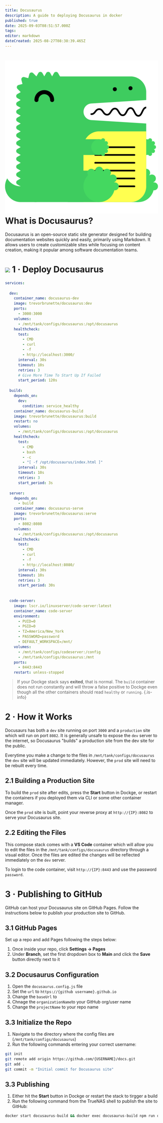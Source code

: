 ```yaml
---
title: Docusaurus
description: A guide to deploying Docusaurus in docker
published: true
date: 2025-09-03T08:51:57.000Z
tags: 
editor: markdown
dateCreated: 2025-08-27T08:38:39.465Z
---
```


# <img src="/docusaurus.png" class="tab-icon"> What is Docusaurus?
Docusaurus is an open-source static site generator designed for building documentation websites quickly and easily, primarily using Markdown. It allows users to create customizable sites while focusing on content creation, making it popular among software documentation teams.

# <img src="/docker.png" class="tab-icon"> 1 · Deploy Docusaurus


```yaml
services:

  dev:
    container_name: docusaurus-dev
    image: trevorbrunette/docusaurus:dev
    ports:
      - 3000:3000
    volumes:
      - /mnt/tank/configs/docusaurus:/opt/docusaurus
    healthcheck:
      test:
        - CMD
        - curl
        - -f
        - http://localhost:3000/
      interval: 30s
      timeout: 10s
      retries: 3
      # Give More Time To Start Up If Failed 
      start_period: 120s

  build:
    depends_on:
      dev:
        condition: service_healthy
    container_name: docusaurus-build
    image: trevorbrunette/docusaurus:build
    restart: no
    volumes:
      - /mnt/tank/configs/docusaurus:/opt/docusaurus
    healthcheck:
      test:
        - CMD
        - bash
        - -c
        - "[ -f /opt/docusaurus/index.html ]"
      interval: 30s
      timeout: 10s
      retries: 3
      start_period: 3s

  server:
    depends_on:
      - build
    container_name: docusaurus-serve
    image: trevorbrunette/docusaurus:serve
    ports:
      - 8082:8080
    volumes:
      - /mnt/tank/configs/docusaurus:/opt/docusaurus
    healthcheck:
      test:
        - CMD
        - curl
        - -f
        - http://localhost:8080/
      interval: 30s
      timeout: 10s
      retries: 3
      start_period: 30s


  code-server:
    image: lscr.io/linuxserver/code-server:latest
    container_name: code-server
    environment:
      - PUID=0
      - PGID=0
      - TZ=America/New_York
      - PASSWORD=password
      - DEFAULT_WORKSPACE=/mnt/
    volumes:
      - /mnt/tank/configs/codeserver:/config
      - /mnt/tank/configs/docusaurus:/mnt
    ports:
      - 8443:8443
    restart: unless-stopped
```
> If your Dockge stack says **exited**, that is normal. The `build` container does not run constantly and will throw a false positive to Dockge even though all the other containers should read `healthy` or `running`.
{.is-info}


# 2 · How it Works

Docusaurs has both a `dev` site running on port `3000` and a `production` site which will run on port `8082`. It is generally unsafe to expose the `dev` server to the internet, so Docusaurus "builds" a production site from the dev site for the public.

Everytime you make a change to the files in `/mnt/tank/configs/docusaurus` the `dev` site will be updated immediately. However, the `prod` site will need to be rebuilt every time. 

## 2.1 Building a Production Site

To build the `prod` site after edits, press the **Start** button in Dockge, or restart the containers if you deployed them via CLI or some other container manager.


Once the `prod` site is built, point your reverse proxy at `http://{IP}:8082` to serve your Docusaurus site. 


## 2.2 Editing the Files

This compose stack comes with a **VS Code** container which will allow you to edit the files in the `/mnt/tank/configs/docusaurus` directory through a visual editor. Once the files are edited the changes will be reflected immediately on the `dev` server. 

To login to the code container, visit `http://{IP}:8443` and use the password `password`.

# 3 · Publishing to GitHub

GitHub can host your Docusaurus site on GitHub Pages. Follow the instructions below to publish your production site to GitHub.

## 3.1 GitHub Pages

Set up a repo and add Pages following the steps below:

1. Once inside your repo, click **Settings → Pages**
1. Under **Branch**, set the first dropdown box to **Main** and click the **Save** button directly next to it

## 3.2 Docusaurus Configuration
1. Open the `docusaurus.config.js` file
1. Set the `url` to `https://{github username}.github.io`
1. Change the `baseUrl` to ` `
1. Chnage the `organizationName`to your GitHub org/user name
1. Change the `projectName` to your repo name

## 3.3 Initialize the Repo
1. Navigate to the directory where the config files are (`/mnt/tank/configs/docusaurus`)
1. Run the following commands entering your correct username:
```bash
git init
git remote add origin https://github.com/{USERNAME}/docs.git
git add .
git commit -m "Initial commit for Docusaurus site"
```

## 3.3 Publishing
1. Either hit the **Start** button in Dockge or restart the stack to tirgger a build
1. Run the following command from the TrueNAS shell to publish the site to GitHub:
```bash
docker start docusaurus-build && docker exec docusaurus-build npm run deploy
```

